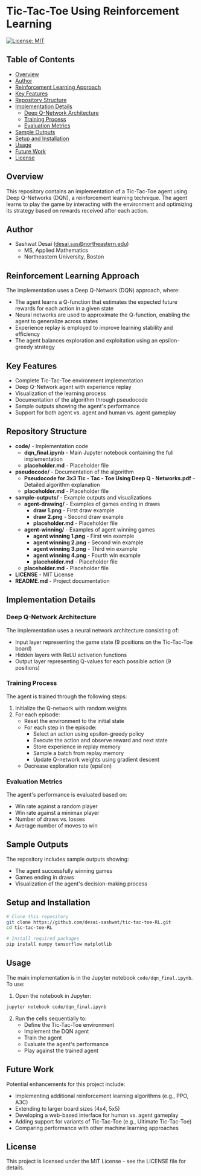 # Tic-Tac-Toe Using Reinforcement Learning

[![License: MIT](https://img.shields.io/badge/License-MIT-yellow.svg)](https://opensource.org/licenses/MIT)

## Table of Contents
- [Overview](#overview)
- [Author](#author)
- [Reinforcement Learning Approach](#reinforcement-learning-approach)
- [Key Features](#key-features)
- [Repository Structure](#repository-structure)
- [Implementation Details](#implementation-details)
  - [Deep Q-Network Architecture](#deep-q-network-architecture)
  - [Training Process](#training-process)
  - [Evaluation Metrics](#evaluation-metrics)
- [Sample Outputs](#sample-outputs)
- [Setup and Installation](#setup-and-installation)
- [Usage](#usage)
- [Future Work](#future-work)
- [License](#license)

## Overview
This repository contains an implementation of a Tic-Tac-Toe agent using Deep Q-Networks (DQN), a reinforcement learning technique. The agent learns to play the game by interacting with the environment and optimizing its strategy based on rewards received after each action.

## Author
- Sashwat Desai (desai.sas@northeastern.edu)
  - MS, Applied Mathematics
  - Northeastern University, Boston

## Reinforcement Learning Approach
The implementation uses a Deep Q-Network (DQN) approach, where:
- The agent learns a Q-function that estimates the expected future rewards for each action in a given state
- Neural networks are used to approximate the Q-function, enabling the agent to generalize across states
- Experience replay is employed to improve learning stability and efficiency
- The agent balances exploration and exploitation using an epsilon-greedy strategy

## Key Features
- Complete Tic-Tac-Toe environment implementation
- Deep Q-Network agent with experience replay
- Visualization of the learning process
- Documentation of the algorithm through pseudocode
- Sample outputs showing the agent's performance
- Support for both agent vs. agent and human vs. agent gameplay

## Repository Structure
- **code/** - Implementation code
  - **dqn_final.ipynb** - Main Jupyter notebook containing the full implementation
  - **placeholder.md** - Placeholder file
- **pseudocode/** - Documentation of the algorithm
  - **Pseudocode for 3x3 Tic - Tac - Toe Using Deep Q - Networks.pdf** - Detailed algorithm explanation
  - **placeholder.md** - Placeholder file
- **sample-outputs/** - Example outputs and visualizations
  - **agent-drawing/** - Examples of games ending in draws
    - **draw 1.png** - First draw example
    - **draw 2.png** - Second draw example
    - **placeholder.md** - Placeholder file
  - **agent-winning/** - Examples of agent winning games
    - **agent winning 1.png** - First win example
    - **agent winning 2.png** - Second win example
    - **agent winning 3.png** - Third win example
    - **agent winning 4.png** - Fourth win example
    - **placeholder.md** - Placeholder file
  - **placeholder.md** - Placeholder file
- **LICENSE** - MIT License
- **README.md** - Project documentation

## Implementation Details

### Deep Q-Network Architecture
The implementation uses a neural network architecture consisting of:
- Input layer representing the game state (9 positions on the Tic-Tac-Toe board)
- Hidden layers with ReLU activation functions
- Output layer representing Q-values for each possible action (9 positions)

### Training Process
The agent is trained through the following steps:
1. Initialize the Q-network with random weights
2. For each episode:
   - Reset the environment to the initial state
   - For each step in the episode:
     - Select an action using epsilon-greedy policy
     - Execute the action and observe reward and next state
     - Store experience in replay memory
     - Sample a batch from replay memory
     - Update Q-network weights using gradient descent
   - Decrease exploration rate (epsilon)

### Evaluation Metrics
The agent's performance is evaluated based on:
- Win rate against a random player
- Win rate against a minimax player
- Number of draws vs. losses
- Average number of moves to win

## Sample Outputs
The repository includes sample outputs showing:
- The agent successfully winning games
- Games ending in draws
- Visualization of the agent's decision-making process

## Setup and Installation
```bash
# Clone this repository
git clone https://github.com/desai-sashwat/tic-tac-toe-RL.git
cd tic-tac-toe-RL

# Install required packages
pip install numpy tensorflow matplotlib
```

## Usage
The main implementation is in the Jupyter notebook `code/dqn_final.ipynb`. To use:

1. Open the notebook in Jupyter:
```bash
jupyter notebook code/dqn_final.ipynb
```
2. Run the cells sequentially to:
   - Define the Tic-Tac-Toe environment
   - Implement the DQN agent
   - Train the agent
   - Evaluate the agent's performance
   - Play against the trained agent

## Future Work
Potential enhancements for this project include:
- Implementing additional reinforcement learning algorithms (e.g., PPO, A3C)
- Extending to larger board sizes (4x4, 5x5)
- Developing a web-based interface for human vs. agent gameplay
- Adding support for variants of Tic-Tac-Toe (e.g., Ultimate Tic-Tac-Toe)
- Comparing performance with other machine learning approaches

## License
This project is licensed under the MIT License - see the LICENSE file for details.
